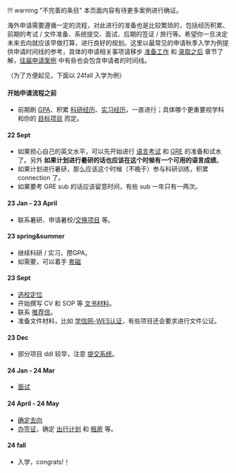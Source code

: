 !!! warning "不完善的条目"
    本页面内容有待更多案例进行确证。

海外申请需要遵循一定的流程，对此进行的准备也是比较繁琐的，包括经历积累、前期的考试 / 文件准备、系统提交、面试、后期的签证 / 旅行等。希望你一旦决定未来去向就应该早做打算，进行良好的规划。这里以最常见的申请秋季入学为例提供申请时间线的参考，具体的申请相关事项请移步 [准备工作](../../prepare/) 和 [录取之后](../../afterad) 章节了解，[往届申请案例](../../cases) 中有些也会包含申请者的时间线。

（为了方便起见，下面以 24fall 入学为例）

#### 开始申请流程之前
- 前期刷 [GPA](../../prepare/exam/#gpa)、积累 [科研经历](../../prepare/experience/research)、[实习经历](../../prepare/experience/intern)，一直进行；具体哪个更重要视学科和你的 [目标项目](../master_phd/) 而定。

#### 22 Sept
- 如果担心自己的英文水平，可以先开始进行 [语言考试](../../prepare/exam/#21) 和 [GRE](../../prepare/exam/#22-gregmat) 的准备和试水了。另外 **如果计划进行暑研的话也应该在这个时候有一个可用的语言成绩**。
- 如果计划进行暑研，那么应该这个时候（不晚于）参与科研训练，积累 connection 了。
- 如果要考 GRE sub 的话应该留意时间，有些 sub 一年只有一两次。

#### 23 Jan - 23 April
- 联系暑研、申请暑校/[交换项目](../../prepare/experience/exchange/) 等。

#### 23 spring&summer
- 继续科研 / 实习，攒GPA。
- 如需要，可以着手 [套磁](../../prepare/selection/touch/)

#### 23 Sept
- [选校定位](../../prepare/selection/)
- 开始撰写 CV 和 SOP 等 [文书材料](../../prepare/material/)。
- 联系 [推荐信](../../prepare/rl/)。
- 准备文件材料，比如 [学信网-WES认证](../../prepare/ehlp/chsi)，有些项目还会要求进行文件公证。

#### 23 Dec
- 部分项目 ddl 较早，注意 [提交系统](../../prepare/onlinesystem/)。

#### 24 Jan - 24 Mar
- [面试](../../prepare/interview/)

#### 24 April - 24 May
- [确定去向](../../afterad/compare/)
- [办签证](../../afterad/visa/)，确定 [出行计划](../../afterad/travel/) 和 [租房](../../afterad/rent/) 等。

#### 24 fall
- 入学，congrats!！
